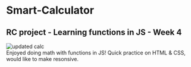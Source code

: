 # Smart-Calculator
## RC project - Learning functions in JS - Week 4
![updated calc](https://user-images.githubusercontent.com/125819056/228996678-9404f294-17e1-430c-87b0-896d5abd75e0.jpg)
<br>Enjoyed doing math with functions in JS! Quick practice on HTML & CSS, would like to make resonsive.
